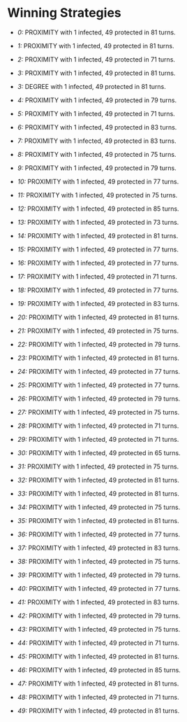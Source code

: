 # Winning Strategies

* _0:_ PROXIMITY with 1 infected, 49 protected in 81 turns.


* _1:_ PROXIMITY with 1 infected, 49 protected in 81 turns.


* _2:_ PROXIMITY with 1 infected, 49 protected in 71 turns.


* _3:_ PROXIMITY with 1 infected, 49 protected in 81 turns.


* _3:_ DEGREE with 1 infected, 49 protected in 81 turns.


* _4:_ PROXIMITY with 1 infected, 49 protected in 79 turns.


* _5:_ PROXIMITY with 1 infected, 49 protected in 71 turns.


* _6:_ PROXIMITY with 1 infected, 49 protected in 83 turns.


* _7:_ PROXIMITY with 1 infected, 49 protected in 83 turns.


* _8:_ PROXIMITY with 1 infected, 49 protected in 75 turns.


* _9:_ PROXIMITY with 1 infected, 49 protected in 79 turns.


* _10:_ PROXIMITY with 1 infected, 49 protected in 77 turns.


* _11:_ PROXIMITY with 1 infected, 49 protected in 75 turns.


* _12:_ PROXIMITY with 1 infected, 49 protected in 85 turns.


* _13:_ PROXIMITY with 1 infected, 49 protected in 73 turns.


* _14:_ PROXIMITY with 1 infected, 49 protected in 81 turns.


* _15:_ PROXIMITY with 1 infected, 49 protected in 77 turns.


* _16:_ PROXIMITY with 1 infected, 49 protected in 77 turns.


* _17:_ PROXIMITY with 1 infected, 49 protected in 71 turns.


* _18:_ PROXIMITY with 1 infected, 49 protected in 77 turns.


* _19:_ PROXIMITY with 1 infected, 49 protected in 83 turns.


* _20:_ PROXIMITY with 1 infected, 49 protected in 81 turns.


* _21:_ PROXIMITY with 1 infected, 49 protected in 75 turns.


* _22:_ PROXIMITY with 1 infected, 49 protected in 79 turns.


* _23:_ PROXIMITY with 1 infected, 49 protected in 81 turns.


* _24:_ PROXIMITY with 1 infected, 49 protected in 77 turns.


* _25:_ PROXIMITY with 1 infected, 49 protected in 77 turns.


* _26:_ PROXIMITY with 1 infected, 49 protected in 79 turns.


* _27:_ PROXIMITY with 1 infected, 49 protected in 75 turns.


* _28:_ PROXIMITY with 1 infected, 49 protected in 71 turns.


* _29:_ PROXIMITY with 1 infected, 49 protected in 71 turns.


* _30:_ PROXIMITY with 1 infected, 49 protected in 65 turns.


* _31:_ PROXIMITY with 1 infected, 49 protected in 75 turns.


* _32:_ PROXIMITY with 1 infected, 49 protected in 81 turns.


* _33:_ PROXIMITY with 1 infected, 49 protected in 81 turns.


* _34:_ PROXIMITY with 1 infected, 49 protected in 75 turns.


* _35:_ PROXIMITY with 1 infected, 49 protected in 81 turns.


* _36:_ PROXIMITY with 1 infected, 49 protected in 77 turns.


* _37:_ PROXIMITY with 1 infected, 49 protected in 83 turns.


* _38:_ PROXIMITY with 1 infected, 49 protected in 75 turns.


* _39:_ PROXIMITY with 1 infected, 49 protected in 79 turns.


* _40:_ PROXIMITY with 1 infected, 49 protected in 77 turns.


* _41:_ PROXIMITY with 1 infected, 49 protected in 83 turns.


* _42:_ PROXIMITY with 1 infected, 49 protected in 79 turns.


* _43:_ PROXIMITY with 1 infected, 49 protected in 75 turns.


* _44:_ PROXIMITY with 1 infected, 49 protected in 71 turns.


* _45:_ PROXIMITY with 1 infected, 49 protected in 81 turns.


* _46:_ PROXIMITY with 1 infected, 49 protected in 85 turns.


* _47:_ PROXIMITY with 1 infected, 49 protected in 81 turns.


* _48:_ PROXIMITY with 1 infected, 49 protected in 71 turns.


* _49:_ PROXIMITY with 1 infected, 49 protected in 81 turns.


